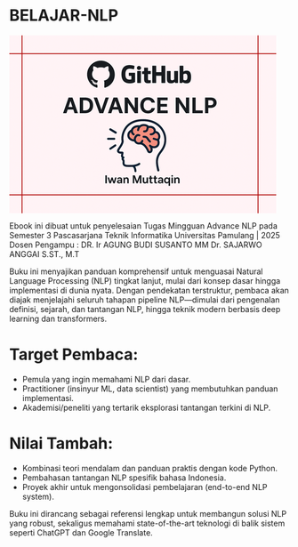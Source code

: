 # BELAJAR-NLP
<img src="Advance NLP Github.png" align="center" />

Ebook ini dibuat untuk penyelesaian Tugas Mingguan Advance NLP pada Semester 3 Pascasarjana Teknik Informatika  Universitas Pamulang  | 2025   Dosen Pengampu :  DR. Ir AGUNG BUDI SUSANTO MM Dr. SAJARWO ANGGAI S.ST., M.T

Buku ini menyajikan panduan komprehensif untuk menguasai Natural Language Processing (NLP) tingkat lanjut, mulai dari konsep dasar hingga implementasi di dunia nyata. Dengan pendekatan terstruktur, pembaca akan diajak menjelajahi seluruh tahapan pipeline NLP—dimulai dari pengenalan definisi, sejarah, dan tantangan NLP, hingga teknik modern berbasis deep learning dan transformers.

# Target Pembaca:
-	Pemula yang ingin memahami NLP dari dasar.
-	Practitioner (insinyur ML, data scientist) yang membutuhkan panduan implementasi.
-	Akademisi/peneliti yang tertarik eksplorasi tantangan terkini di NLP.

# Nilai Tambah:
-	Kombinasi teori mendalam dan panduan praktis dengan kode Python.
-	Pembahasan tantangan NLP spesifik bahasa Indonesia.
-	Proyek akhir untuk mengonsolidasi pembelajaran (end-to-end NLP system).

Buku ini dirancang sebagai referensi lengkap untuk membangun solusi NLP yang robust, sekaligus memahami state-of-the-art teknologi di balik sistem seperti ChatGPT dan Google Translate.



